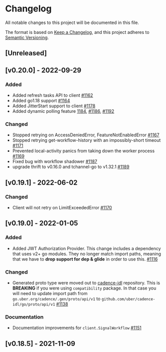 # Changelog
All notable changes to this project will be documented in this file.

The format is based on [Keep a Changelog](https://keepachangelog.com/en/1.0.0/),
and this project adheres to [Semantic Versioning](https://semver.org/spec/v2.0.0.html).

## [Unreleased]

## [v0.20.0] - 2022-09-29
### Added
- Added refresh tasks API to client [#1162](https://github.com/uber-go/cadence-client/pull/1162)
- Added go1.18 support [#1164](https://github.com/uber-go/cadence-client/pull/1164)
- Added JitterStart support to client [#1178](https://github.com/uber-go/cadence-client/pull/1178)
- Added dynamic polling feature [1184](https://github.com/uber-go/cadence-client/pull/1184), [#1186](https://github.com/uber-go/cadence-client/pull/1186), [#1192](https://github.com/uber-go/cadence-client/pull/1192)
### Changed
- Stopped retrying on AccessDeniedError, FeatureNotEnabledError [#1167](https://github.com/uber-go/cadence-client/pull/1167)
- Stopped retrying get-workflow-history with an impossibly-short timeout [#1171](https://github.com/uber-go/cadence-client/pull/1171)
- Prevented local-activity panics from taking down the worker process [#1169](https://github.com/uber-go/cadence-client/pull/1169)
- Fixed bug with workflow shadower [#1187](https://github.com/uber-go/cadence-client/pull/1187)
- upgrade thrift to v0.16.0 and tchannel-go to v1.32.1 [#1189](https://github.com/uber-go/cadence-client/pull/1189)

## [v0.19.1] - 2022-06-02
### Changed
- Client will not retry on LimitExceededError [#1170](https://github.com/uber-go/cadence-client/pull/1170)

## [v0.19.0] - 2022-01-05
### Added
- Added JWT Authorization Provider. This change includes a dependency that uses v2+ go modules. They no longer match import paths, meaning that we have to **drop support for dep & glide** in order to use this. [#1116](https://github.com/uber-go/cadence-client/pull/1116)
### Changed
- Generated proto type were moved out to [cadence-idl](https://github.com/uber/cadence-idl) repository. This is **BREAKING** if you were using `compatibility` package. In that case you will need to update import path from `go.uber.org/cadence/.gen/proto/api/v1` to `github.com/uber/cadence-idl/go/proto/api/v1` [#1138](https://github.com/uber-go/cadence-client/pull/1138)
### Documentation
- Documentation improvements for `client.SignalWorkflow` [#1151](https://github.com/uber-go/cadence-client/pull/1151)


## [v0.18.5] - 2021-11-09
